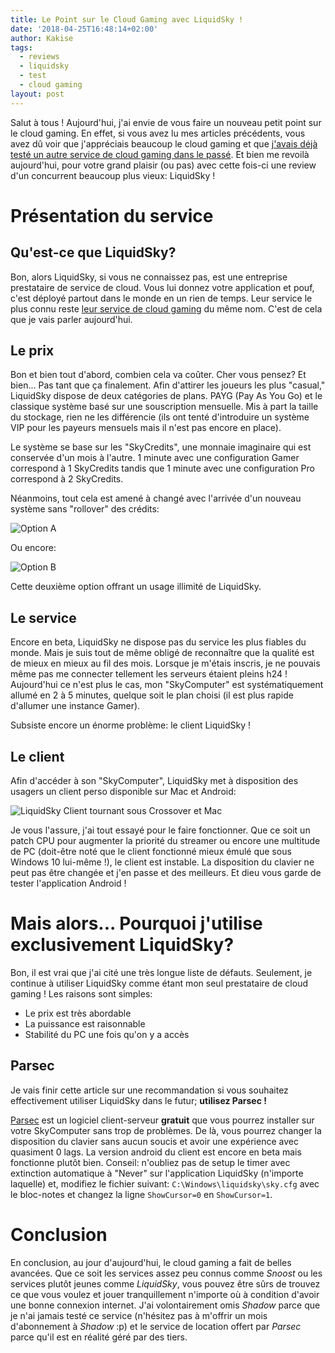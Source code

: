 ```yaml
---
title: Le Point sur le Cloud Gaming avec LiquidSky !
date: '2018-04-25T16:48:14+02:00'
author: Kakise
tags:
  - reviews
  - liquidsky
  - test
  - cloud gaming
layout: post
---
```

Salut à tous ! Aujourd'hui, j'ai envie de vous faire un nouveau petit point sur le cloud gaming. En effet, si vous avez lu mes articles précédents, vous avez dû voir que j'appréciais beaucoup le cloud gaming et que [j'avais déjà testé un autre service de cloud gaming dans le passé](https://kakise.me/2017/09/13/snoost-gaming-de-qualite/). Et bien me revoilà aujourd'hui, pour votre grand plaisir (ou pas) avec cette fois-ci une review d'un concurrent beaucoup plus vieux: LiquidSky !

# Présentation du service

## Qu'est-ce que LiquidSky?

Bon, alors LiquidSky, si vous ne connaissez pas, est une entreprise prestataire de service de cloud. Vous lui donnez votre application et pouf, c'est déployé partout dans le monde en un rien de temps. Leur service le plus connu reste [leur service de cloud gaming](https://gaming.liquidsky.com/) du même nom. C'est de cela que je vais parler aujourd'hui.

## Le prix

Bon et bien tout d'abord, combien cela va coûter. Cher vous pensez? Et bien... Pas tant que ça finalement. Afin d'attirer les joueurs les plus "casual," LiquidSky dispose de deux catégories de plans. PAYG (Pay As You Go) et le classique système basé sur une souscription mensuelle. Mis à part la taille du stockage, rien ne les différencie (ils ont tenté d'introduire un système VIP pour les payeurs mensuels mais il n'est pas encore en place). 

Le système se base sur les "SkyCredits", une monnaie imaginaire qui est conservée d'un mois à l'autre. 1 minute avec une configuration Gamer correspond à 1 SkyCredits tandis que 1 minute avec une configuration Pro correspond à 2 SkyCredits. 

Néanmoins, tout cela est amené à changé avec l'arrivée d'un nouveau système sans "rollover" des crédits:

![Option A](/source/pricing.png)

Ou encore: 

![Option B](/source/image-1-.png)

Cette deuxième option offrant un usage illimité de LiquidSky.

## Le service

Encore en beta, LiquidSky ne dispose pas du service les plus fiables du monde. Mais je suis tout de même obligé de reconnaître que la qualité est de mieux en mieux au fil des mois. Lorsque je m'étais inscris, je ne pouvais même pas me connecter tellement les serveurs étaient pleins h24 ! Aujourd'hui ce n'est plus le cas, mon "SkyComputer" est systématiquement allumé en 2 à 5 minutes, quelque soit le plan choisi (il est plus rapide d'allumer une instance Gamer). 

Subsiste encore un énorme problème: le client LiquidSky !

## Le client

Afin d'accéder à son "SkyComputer", LiquidSky met à disposition des usagers un client perso disponible sur Mac et Android:

![LiquidSky Client tournant sous Crossover et Mac](/source/b8d41bf7d1fb12e6c4534d10d739452e.png)

Je vous l'assure, j'ai tout essayé pour le faire fonctionner. Que ce soit un patch CPU pour augmenter la priorité du streamer ou encore une multitude de PC (doit-être noté que le client fonctionné mieux émulé que sous Windows 10 lui-même !), le client est instable. La disposition du clavier ne peut pas être changée et j'en passe et des meilleurs. Et dieu vous garde de tester l'application Android !

# Mais alors... Pourquoi j'utilise exclusivement LiquidSky?

Bon, il est vrai que j'ai cité une très longue liste de défauts. Seulement, je continue à utiliser LiquidSky comme étant mon seul prestataire de cloud gaming ! Les raisons sont simples:

* Le prix est très abordable
* La puissance est raisonnable
* Stabilité du PC une fois qu'on y a accès

## Parsec

Je vais finir cette article sur une recommandation si vous souhaitez effectivement utiliser LiquidSky dans le futur; **utilisez Parsec !**

[Parsec](https://parsecgaming.com/) est un logiciel client-serveur **gratuit** que vous pourrez installer sur votre SkyComputer sans trop de problèmes. De là, vous pourrez changer la disposition du clavier sans aucun soucis et avoir une expérience avec quasiment 0 lags. La version android du client est encore en beta mais fonctionne plutôt bien. Conseil: n'oubliez pas de setup le timer avec extinction automatique à "Never" sur l'application LiquidSky (n'importe laquelle) et, modifiez le fichier suivant: `C:\Windows\liquidsky\sky.cfg` avec le bloc-notes et changez la ligne `ShowCursor=0` en `ShowCursor=1`.

# Conclusion

En conclusion, au jour d'aujourd'hui, le cloud gaming a fait de belles avancées. Que ce soit les services assez peu connus comme _Snoost_ ou les services plutôt jeunes comme _LiquidSky_, vous pouvez être sûrs de trouvez ce que vous voulez et jouer tranquillement n'importe où à condition d'avoir une bonne connexion internet. J'ai volontairement omis _Shadow_ parce que je n'ai jamais testé ce service (n'hésitez pas à m'offrir un mois d'abonnement à _Shadow_ :p) et le service de location offert par _Parsec_ parce qu'il est en réalité géré par des tiers.
